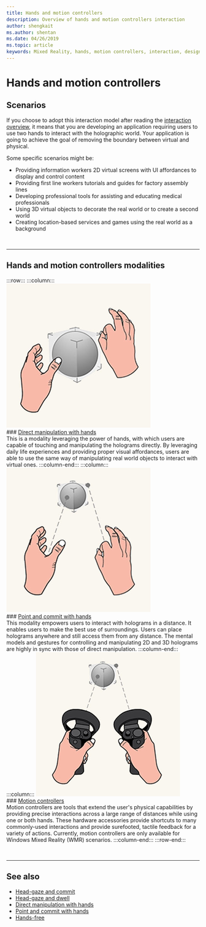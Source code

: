 ```yaml
---
title: Hands and motion controllers
description: Overview of hands and motion controllers interaction
author: shengkait
ms.author: shentan
ms.date: 04/26/2019
ms.topic: article
keywords: Mixed Reality, hands, motion controllers, interaction, design
---
```


# Hands and motion controllers
## Scenarios
If you choose to adopt this interaction model after reading the [interaction overview](interaction-fundamentals.md), it means that you are developing an application requiring users to use two hands to interact with the holographic world. Your application is going to achieve the goal of removing the boundary between virtual and physical.

Some specific scenarios might be:
* Providing information workers 2D virtual screens with UI affordances to display and control content
* Providing first line workers tutorials and guides for factory assembly lines
* Developing professional tools for assisting and educating medical professionals  
* Using 3D virtual objects to decorate the real world or to create a second world 
* Creating location-based services and games using the real world as a background

<br>

---

## Hands and motion controllers modalities

:::row:::
    :::column:::
       [![Direct manipulation with hands](images/hands-and-controllers-direct-manipulation.jpg)](direct-manipulation.md)<br>
       ### [Direct manipulation with hands](direct-manipulation.md)<br>
       This is a modality leveraging the power of hands, with which users are capable of touching and manipulating the holograms directly. By leveraging daily life experiences and providing proper visual affordances, users are able to use the same way of manipulating real world objects to interact with virtual ones.
    :::column-end:::
    :::column:::
       [![Point and commit with hands](images/hands-and-controllers-point-and-commit.jpg)](point-and-commit.md)<br>
        ### [Point and commit with hands](point-and-commit.md)<br>
        This modality empowers users to interact with holograms in a distance. It enables users to make the best use of surroundings. Users can place holograms anywhere and still access them from any distance. The mental models and gestures for controlling and manipulating 2D and 3D holograms are highly in sync with those of direct manipulation.
    :::column-end:::
    :::column:::
       [![Motion controllers](images/hands-and-controllers-motion-controllers.jpg)](motion-controllers.md)<br>
       ### [Motion controllers](motion-controllers.md)<br>
       Motion controllers are tools that extend the user's physical capabilities by providing precise interactions across a large range of distances while using one or both hands. These hardware accessories provide shortcuts to many commonly-used interactions and provide surefooted, tactile feedback for a variety of actions. Currently, motion controllers are only available for Windows Mixed Reality (WMR) scenarios. 
    :::column-end:::
:::row-end:::

<br>

---

## See also
* [Head-gaze and commit](gaze-and-commit.md)
* [Head-gaze and dwell](gaze-and-dwell.md)
* [Direct manipulation with hands](direct-manipulation.md)
* [Point and commit with hands](point-and-commit.md)
* [Hands-free](hands-free.md)
